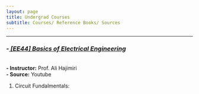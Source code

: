 ```yaml
---
layout: page
title: Undergrad Courses
subtitle: Courses/ Reference Books/ Sources
---
```



-----------


### -<EM><U> [EE44] Basics of Electrical Engineering </U></EM>

<br> <b> - Instructor:</b> Prof. Ali Hajimiri
<br> <b> - Source:</b> Youtube
1. Circuit Fundalmentals:
   








